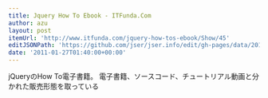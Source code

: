 ```yaml
---
title: Jquery How To Ebook - ITFunda.Com
author: azu
layout: post
itemUrl: 'http://www.itfunda.com/jquery-how-tos-ebook/Show/45'
editJSONPath: 'https://github.com/jser/jser.info/edit/gh-pages/data/2011/01/index.json'
date: '2011-01-27T01:40:00+00:00'
---
```

jQueryのHow To電子書籍。
電子書籍、ソースコード、チュートリアル動画と分かれた販売形態を取っている

